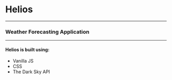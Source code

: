 # Helios
---
### Weather Forecasting Application
---

#### Helios is built using:

- Vanilla JS
- CSS
- The Dark Sky API
